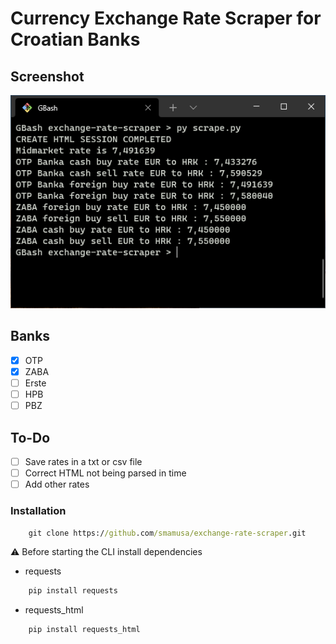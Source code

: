 # Currency Exchange Rate Scraper for Croatian Banks

## Screenshot

![Screenshot](https://github.com/smamusa/banke-tecaj-python/blob/master/Screenshot.png?raw=true)

## Banks

- [x] OTP
- [x] ZABA
- [ ] Erste
- [ ] HPB
- [ ] PBZ

## To-Do

- [ ] Save rates in a txt or csv file
- [ ] Correct HTML not being parsed in time
- [ ] Add other rates

### Installation

```cmd
    git clone https://github.com/smamusa/exchange-rate-scraper.git
```

:warning: Before starting the CLI install dependencies

- requests

```cmd
    pip install requests
```

- requests_html

```cmd
    pip install requests_html
```
